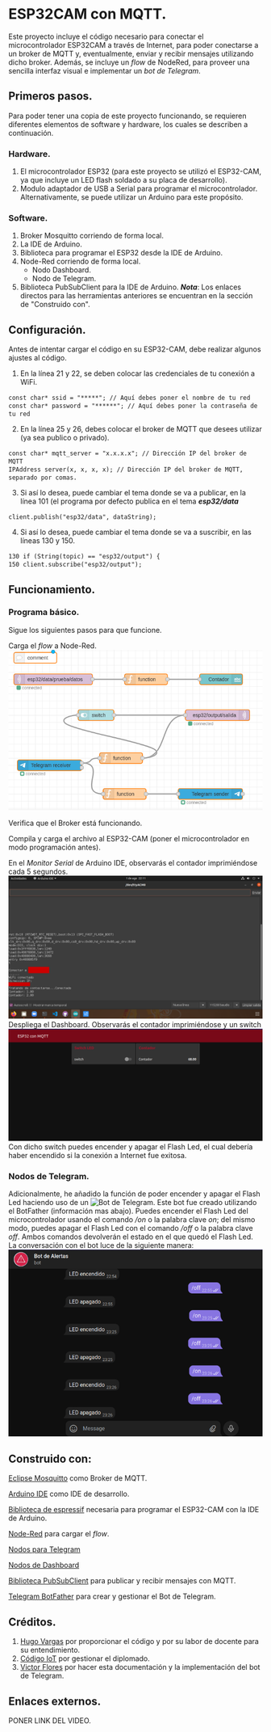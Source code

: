 # ESP32CAM con MQTT.
Este proyecto incluye el código necesario para conectar el microcontrolador ESP32CAM a través de Internet, para poder conectarse a un broker de MQTT y, eventualmente, enviar y recibir mensajes utilizando dicho broker. Además, se incluye un _flow_ de NodeRed, para proveer una sencilla interfaz visual e implementar un _bot de Telegram_.
## Primeros pasos.
Para poder tener una copia de este proyecto funcionando, se requieren diferentes elementos de software y hardware, los cuales se describen a continuación.
### Hardware.
1. El microcontrolador ESP32 (para este proyecto se utilizó el ESP32-CAM, ya que incluye un LED flash soldado a su placa de desarrollo).
2. Modulo adaptador de USB a Serial para programar el microcontrolador. Alternativamente, se puede utilizar un Arduino para este propósito. 
### Software.
1. Broker Mosquitto corriendo de forma local.
2. La IDE de Arduino.
3. Biblioteca para programar el ESP32 desde la IDE de Arduino. 
4. Node-Red corriendo de forma local.
	* Nodo Dashboard.
	* Nodo de Telegram. 
5. Biblioteca PubSubClient para la IDE de Arduino. 
___Nota___: Los enlaces directos para las herramientas anteriores se encuentran en la sección de "Construido con".
## Configuración.
Antes de intentar cargar el código en su ESP32-CAM, debe realizar algunos ajustes al código.

1. En la línea 21 y 22, se deben colocar las credenciales de tu conexión a WiFi.
 ```
const char* ssid = "*****"; // Aquí debes poner el nombre de tu red
const char* password = "******"; // Aquí debes poner la contraseña de tu red
```
2.	En la línea 25 y 26, debes colocar el broker de MQTT que desees utilizar (ya sea publico o privado).
 ```
const char* mqtt_server = "x.x.x.x"; // Dirección IP del broker de MQTT
IPAddress server(x, x, x, x); // Dirección IP del broker de MQTT, separado por comas.
```
3. Si así lo desea, puede cambiar el tema donde se va a publicar, en la línea 101 (el programa por defecto publica en el tema  ___esp32/data___
 ```
client.publish("esp32/data", dataString);
```
4. Si así lo desea, puede cambiar el tema donde se va a suscribir, en las líneas 130 y 150.
 ```
130	if (String(topic) == "esp32/output") {
150	client.subscribe("esp32/output");
```
## Funcionamiento.
### Programa básico.
Sigue los siguientes pasos para que funcione.

Carga el _flow_ a Node-Red.
![](https://github.com/Hugo-fv/ESP32CAM_MQTT-Basic/blob/main/Images/FLOW.png)

Verifica que el Broker está funcionando.


Compila y carga el archivo al ESP32-CAM (poner el microcontrolador en modo programación antes).
 
En el _Monitor Serial_ de Arduino IDE, observarás el contador imprimiéndose cada 5 segundos.![](https://github.com/Hugo-fv/ESP32CAM_MQTT-Basic/blob/main/Images/SERIAL.png)
Despliega el Dashboard. Observarás el contador imprimiéndose y un switch
![](https://github.com/Hugo-fv/ESP32CAM_MQTT-Basic/blob/main/Images/DASHBOARD.png)
Con dicho switch puedes encender y apagar el Flash Led, el cual debería haber encendido si la conexión a Internet fue exitosa. 

### Nodos de Telegram.
Adicionalmente, he añadido la función de poder encender y apagar el Flash Led haciendo uso de un ![Bot de Telegram](t.me/AlertasAtencion_bot). Este bot fue creado utilizando el BotFather (información mas abajo).
Puedes encender el Flash Led del microcontrolador usando el comando _/on_ o la palabra clave _on_; del mismo modo, puedes apagar el Flash Led con el comando _/off_ o la palabra clave _off_. Ambos comandos devolverán el estado en el que quedó el Flash Led. 
La conversación con el bot luce de la siguiente manera:![](https://github.com/Hugo-fv/ESP32CAM_MQTT-Basic/blob/main/Images/TELEGRAM.png)
## Construido con:
[Eclipse Mosquitto](https://mosquitto.org/) como Broker de MQTT.

[Arduino IDE](https://www.arduino.cc/en/software) como IDE de desarrollo.

[Biblioteca de espressif](https://github.com/espressif/arduino-esp32) necesaria para programar el ESP32-CAM con la IDE de Arduino.

[Node-Red](https://nodered.org/) para cargar el _flow_.

[Nodos para Telegram](https://flows.nodered.org/node/node-red-contrib-telegrambot)

[Nodos de Dashboard](https://flows.nodered.org/node/node-red-dashboard)

[Biblioteca PubSubClient](https://github.com/knolleary/pubsubclient) 
para publicar y recibir mensajes con MQTT.

[Telegram BotFather](https://telegram.me/BotFather) para crear y gestionar el Bot de Telegram.
## Créditos. 
1. [Hugo Vargas](https://github.com/hugoescalpelo) por proporcionar el código y por su labor de docente para su entendimiento.
2. [Código IoT](https://github.com/codigo-iot) por gestionar el diplomado.
3. [Victor Flores](https://github.com/Hugo-fv) por hacer esta documentación y la implementación del bot de Telegram. 

## Enlaces externos.
PONER LINK DEL VIDEO. 
